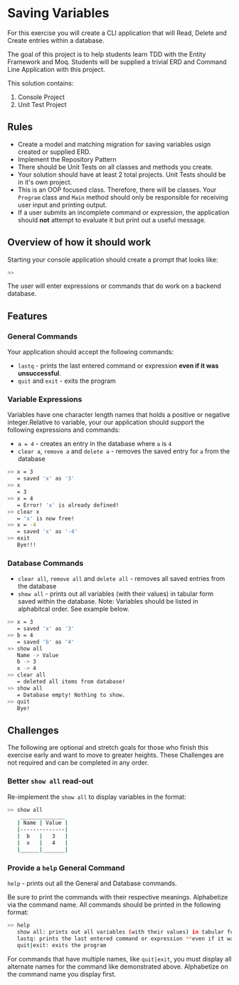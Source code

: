 # Saving Variables

For this exercise you will create a CLI application that will Read, Delete and Create entries within a database.

The goal of this project is to help students learn TDD with the Entity Framework and Moq. Students will be supplied a trivial ERD and Command Line Application with this project.

This solution contains:

1. Console Project
2. Unit Test Project


## Rules

- Create a model and matching migration for saving variables  usign created or supplied ERD.
- Implement the Repository Pattern
- There should be Unit Tests on all classes and methods you create.
- Your solution should have at least 2 total projects. Unit Tests should be in it's own project.
- This is an OOP focused class. Therefore, there will be classes. Your `Program` class and `Main` method should only be responsible for receiving user input and printing output.
- If a user submits an incomplete command or expression, the application should **not** attempt to evaluate it but print out a useful message.

## Overview of how it should work

Starting your console application should create a prompt that looks like:

```sh
>> 
```

The user will enter expressions or commands that do work on a backend database.

## Features

### General Commands

Your application should accept the following commands:

- `lastq` - prints the last entered command or expression **even if it was unsuccessful**.
- `quit` and `exit` - exits the program

### Variable Expressions

Variables have one character length names that holds a positive or negative integer.Relative to variable, your our application should support the following expressions and commands:

- `a = 4` - creates an entry in the database where `a` is `4`
- `clear a`, `remove a` and `delete a` - removes the saved entry for `a` from the database


```sh
>> x = 3
   = saved 'x' as '3'
>> x
   = 3
>> x = 4
   = Error! 'x' is already defined!
>> clear x
   = 'x' is now free!
>> x = -4
   = saved 'x' as '-4'
>> exit
   Bye!!!
```

### Database Commands

- `clear all`, `remove all` and `delete all` - removes all saved entries from the database
- `show all` - prints out all variables (with their values) in tabular form saved within the database. Note: Variables should be listed in alphabitcal order. See example below.

```sh
>> x = 3
   = saved 'x' as '3'
>> b = 4
   = saved 'b' as '4'
>> show all
   Name -> Value
   b -> 3
   x -> 4
>> clear all
   = deleted all items from database!
>> show all
   = Database empty! Nothing to show.
>> quit
   Bye!
```

## Challenges

The following are optional and stretch goals for those who finish this exercise early and want to move to greater heights. These Challenges are not required and can be completed in any order.

### Better `show all` read-out

Re-implement the `show all` to display variables in the format:

```sh
>> show all
    ______________
   | Name | Value |
   |--------------|
   |  b   |   3   |
   |  x   |   4   |
   |______|_______|
```

### Provide a `help` General Command

`help` - prints out all the General and Database commands.

Be sure to print the commands with their respective meanings. Alphabetize via the command name. All commands should be printed in the following format:

```sh
>> help
   show all: prints out all variables (with their values) in tabular form saved within the database
   lastq: prints the last entered command or expression **even if it was unsuccessful**.
   quit|exit: exits the program
```

For commands that have multiple names, like `quit|exit`, you must display all alternate names for the command like demonstrated above. Alphabetize on the command name you display first.
